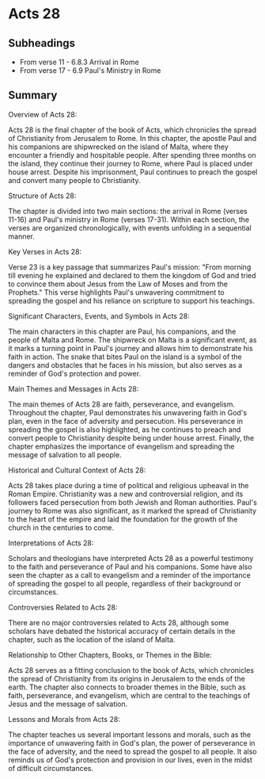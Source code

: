 # Acts 28

## Subheadings

* From verse 11 - 6.8.3 Arrival in Rome
* From verse 17 - 6.9 Paul's Ministry in Rome

## Summary

Overview of Acts 28:

Acts 28 is the final chapter of the book of Acts, which chronicles the spread of Christianity from Jerusalem to Rome. In this chapter, the apostle Paul and his companions are shipwrecked on the island of Malta, where they encounter a friendly and hospitable people. After spending three months on the island, they continue their journey to Rome, where Paul is placed under house arrest. Despite his imprisonment, Paul continues to preach the gospel and convert many people to Christianity.

Structure of Acts 28:

The chapter is divided into two main sections: the arrival in Rome (verses 11-16) and Paul's ministry in Rome (verses 17-31). Within each section, the verses are organized chronologically, with events unfolding in a sequential manner.

Key Verses in Acts 28:

Verse 23 is a key passage that summarizes Paul's mission: "From morning till evening he explained and declared to them the kingdom of God and tried to convince them about Jesus from the Law of Moses and from the Prophets." This verse highlights Paul's unwavering commitment to spreading the gospel and his reliance on scripture to support his teachings.

Significant Characters, Events, and Symbols in Acts 28:

The main characters in this chapter are Paul, his companions, and the people of Malta and Rome. The shipwreck on Malta is a significant event, as it marks a turning point in Paul's journey and allows him to demonstrate his faith in action. The snake that bites Paul on the island is a symbol of the dangers and obstacles that he faces in his mission, but also serves as a reminder of God's protection and power.

Main Themes and Messages in Acts 28:

The main themes of Acts 28 are faith, perseverance, and evangelism. Throughout the chapter, Paul demonstrates his unwavering faith in God's plan, even in the face of adversity and persecution. His perseverance in spreading the gospel is also highlighted, as he continues to preach and convert people to Christianity despite being under house arrest. Finally, the chapter emphasizes the importance of evangelism and spreading the message of salvation to all people.

Historical and Cultural Context of Acts 28:

Acts 28 takes place during a time of political and religious upheaval in the Roman Empire. Christianity was a new and controversial religion, and its followers faced persecution from both Jewish and Roman authorities. Paul's journey to Rome was also significant, as it marked the spread of Christianity to the heart of the empire and laid the foundation for the growth of the church in the centuries to come.

Interpretations of Acts 28:

Scholars and theologians have interpreted Acts 28 as a powerful testimony to the faith and perseverance of Paul and his companions. Some have also seen the chapter as a call to evangelism and a reminder of the importance of spreading the gospel to all people, regardless of their background or circumstances.

Controversies Related to Acts 28:

There are no major controversies related to Acts 28, although some scholars have debated the historical accuracy of certain details in the chapter, such as the location of the island of Malta.

Relationship to Other Chapters, Books, or Themes in the Bible:

Acts 28 serves as a fitting conclusion to the book of Acts, which chronicles the spread of Christianity from its origins in Jerusalem to the ends of the earth. The chapter also connects to broader themes in the Bible, such as faith, perseverance, and evangelism, which are central to the teachings of Jesus and the message of salvation.

Lessons and Morals from Acts 28:

The chapter teaches us several important lessons and morals, such as the importance of unwavering faith in God's plan, the power of perseverance in the face of adversity, and the need to spread the gospel to all people. It also reminds us of God's protection and provision in our lives, even in the midst of difficult circumstances.